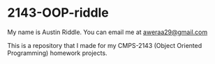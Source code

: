 # 2143-OOP-riddle

My name is Austin Riddle.  You can email me at aweraa29@gmail.com  
  
This is a repository that I made for my CMPS-2143 (Object Oriented Programming) homework projects.

